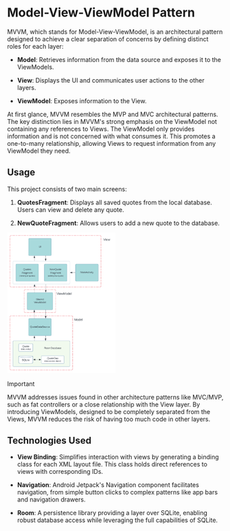# Model-View-ViewModel Pattern

MVVM, which stands for Model-View-ViewModel, is an architectural pattern designed to achieve a clear separation of concerns by defining distinct roles for each layer:

- **Model**: Retrieves information from the data source and exposes it to the ViewModels.

- **View**: Displays the UI and communicates user actions to the other layers.

- **ViewModel**: Exposes information to the View.

At first glance, MVVM resembles the MVP and MVC architectural patterns. The key distinction lies in MVVM's strong emphasis on the ViewModel not containing any references to Views. The ViewModel only provides information and is not concerned with what consumes it. This promotes a one-to-many relationship, allowing Views to request information from any ViewModel they need.

## Usage

This project consists of two main screens:

1. **QuotesFragment**: Displays all saved quotes from the local database. Users can view and delete any quote.

2. **NewQuoteFragment**: Allows users to add a new quote to the database.

<picture>  
  <source media="(prefers-color-scheme: dark)" srcset="images/mvvm-dark.svg">  
  <source media="(prefers-color-scheme: light)" srcset="images/mvvm-light.svg">  
  <img alt="mvc" src="images/mvvm-light.svg" width="50%">  
</picture>

> [!IMPORTANT]
> MVVM addresses issues found in other architecture patterns like MVC/MVP, such as fat controllers or a close relationship with the View layer. By introducing ViewModels, designed to be completely separated from the Views, MVVM reduces the risk of having too much code in other layers.

## Technologies Used

- **View Binding**: Simplifies interaction with views by generating a binding class for each XML layout file. This class holds direct references to views with corresponding IDs.

- **Navigation**: Android Jetpack's Navigation component facilitates navigation, from simple button clicks to complex patterns like app bars and navigation drawers.

- **Room**: A persistence library providing a layer over SQLite, enabling robust database access while leveraging the full capabilities of SQLite.